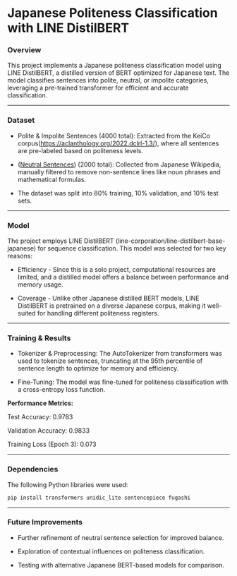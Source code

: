 # **Japanese Politeness Classification with LINE DistilBERT**

### **Overview**

This project implements a Japanese politeness classification model using LINE DistilBERT, a distilled version of BERT optimized for Japanese text. The model classifies sentences into polite, neutral, or impolite categories, leveraging a pre-trained transformer for efficient and accurate classification.
___
### **Dataset**

* Polite & Impolite Sentences (4000 total): Extracted from the KeiCo corpus(https://aclanthology.org/2022.dclrl-1.3/), where all sentences are pre-labeled based on politeness levels.


* ([Neutral Sentences](https://github.com/shuhashi0352/Japanese-Politeness-Classification/blob/main/Models/data_collection.ipynb)) (2000 total): Collected from Japanese Wikipedia, manually filtered to remove non-sentence lines like noun phrases and mathematical formulas.

* The dataset was split into 80% training, 10% validation, and 10% test sets.
___
### **Model**

The project employs LINE DistilBERT (line-corporation/line-distilbert-base-japanese) for sequence classification. This model was selected for two key reasons:

* Efficiency - Since this is a solo project, computational resources are limited, and a distilled model offers a balance between performance and memory usage.

* Coverage - Unlike other Japanese distilled BERT models, LINE DistilBERT is pretrained on a diverse Japanese corpus, making it well-suited for handling different politeness registers.
___
### **Training & Results**

* Tokenizer & Preprocessing: The AutoTokenizer from transformers was used to tokenize sentences, truncating at the 95th percentile of sentence length to optimize for memory and efficiency.
  
* Fine-Tuning: The model was fine-tuned for politeness classification with a cross-entropy loss function.

**Performance Metrics:**

  Test Accuracy: 0.9783
  
  Validation Accuracy: 0.9833
  
  Training Loss (Epoch 3): 0.073

___
### **Dependencies**

The following Python libraries were used:

```bash
pip install transformers unidic_lite sentencepiece fugashi
```

___
### **Future Improvements**

* Further refinement of neutral sentence selection for improved balance.

* Exploration of contextual influences on politeness classification.

* Testing with alternative Japanese BERT-based models for comparison.

